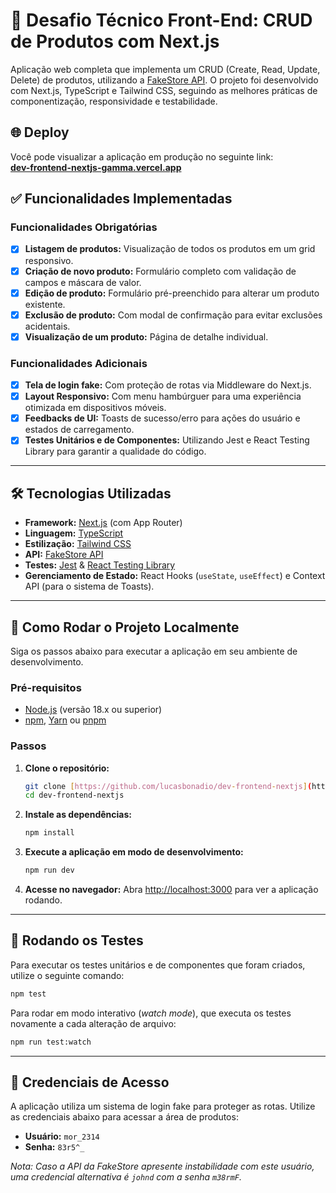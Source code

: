 # 🧪 Desafio Técnico Front-End: CRUD de Produtos com Next.js

Aplicação web completa que implementa um CRUD (Create, Read, Update, Delete) de produtos, utilizando a [FakeStore API](https://fakestoreapi.com/). O projeto foi desenvolvido com Next.js, TypeScript e Tailwind CSS, seguindo as melhores práticas de componentização, responsividade e testabilidade.

## 🌐 Deploy

Você pode visualizar a aplicação em produção no seguinte link:  
**[dev-frontend-nextjs-gamma.vercel.app](https://dev-frontend-nextjs-gamma.vercel.app/)**

## ✅ Funcionalidades Implementadas

### Funcionalidades Obrigatórias
- [x] **Listagem de produtos:** Visualização de todos os produtos em um grid responsivo.
- [x] **Criação de novo produto:** Formulário completo com validação de campos e máscara de valor.
- [x] **Edição de produto:** Formulário pré-preenchido para alterar um produto existente.
- [x] **Exclusão de produto:** Com modal de confirmação para evitar exclusões acidentais.
- [x] **Visualização de um produto:** Página de detalhe individual.

### Funcionalidades Adicionais
- [x] **Tela de login fake:** Com proteção de rotas via Middleware do Next.js.
- [x] **Layout Responsivo:** Com menu hambúrguer para uma experiência otimizada em dispositivos móveis.
- [x] **Feedbacks de UI:** Toasts de sucesso/erro para ações do usuário e estados de carregamento.
- [x] **Testes Unitários e de Componentes:** Utilizando Jest e React Testing Library para garantir a qualidade do código.

---

## 🛠️ Tecnologias Utilizadas

- **Framework:** [Next.js](https://nextjs.org/) (com App Router)
- **Linguagem:** [TypeScript](https://www.typescriptlang.org/)
- **Estilização:** [Tailwind CSS](https://tailwindcss.com/)
- **API:** [FakeStore API](https://fakestoreapi.com/)
- **Testes:** [Jest](https://jestjs.io/) & [React Testing Library](https://testing-library.com/docs/react-testing-library/intro/)
- **Gerenciamento de Estado:** React Hooks (`useState`, `useEffect`) e Context API (para o sistema de Toasts).

---

## 🚀 Como Rodar o Projeto Localmente

Siga os passos abaixo para executar a aplicação em seu ambiente de desenvolvimento.

### Pré-requisitos
- [Node.js](https://nodejs.org/en/) (versão 18.x ou superior)
- [npm](https://www.npmjs.com/), [Yarn](https://yarnpkg.com/) ou [pnpm](https://pnpm.io/)

### Passos
1. **Clone o repositório:**
   ```bash
   git clone [https://github.com/lucasbonadio/dev-frontend-nextjs](https://github.com/lucasbonadio/dev-frontend-nextjs)
   cd dev-frontend-nextjs
   ```

2. **Instale as dependências:**
   ```bash
   npm install
   ```

3. **Execute a aplicação em modo de desenvolvimento:**
   ```bash
   npm run dev
   ```

4. **Acesse no navegador:**
   Abra [http://localhost:3000](http://localhost:3000) para ver a aplicação rodando.

---

## 🧪 Rodando os Testes

Para executar os testes unitários e de componentes que foram criados, utilize o seguinte comando:
```bash
npm test
```
Para rodar em modo interativo (*watch mode*), que executa os testes novamente a cada alteração de arquivo:
```bash
npm run test:watch
```

---

## 🔑 Credenciais de Acesso

A aplicação utiliza um sistema de login fake para proteger as rotas. Utilize as credenciais abaixo para acessar a área de produtos:

- **Usuário:** `mor_2314`
- **Senha:** `83r5^_`

*Nota: Caso a API da FakeStore apresente instabilidade com este usuário, uma credencial alternativa é `johnd` com a senha `m38rmF`.*
